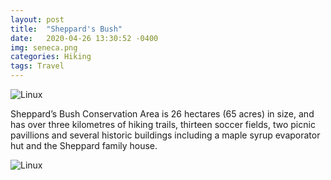 ```yaml
---
layout: post
title:  "Sheppard's Bush"
date:   2020-04-26 13:30:52 -0400
img: seneca.png
categories: Hiking
tags: Travel
---
```


![Linux]({{site.baseurl}}/images/sheppard.png)

Sheppard’s Bush Conservation Area is 26 hectares (65 acres) in size, and has over three kilometres of hiking trails, thirteen soccer fields, two picnic pavillions and several historic buildings including a maple syrup evaporator hut and the Sheppard family house.

![Linux]({{site.baseurl}}/images/sheppard1.jpg)
